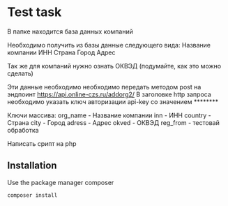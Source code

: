 # Test task

В папке находится база данных компаний

Необходимо получить из базы данные следующего вида:
Название компании
ИНН
Страна
Город
Адрес 

Так же для компаний нужно ознать ОКВЭД (подумайте, как это можно сделать)

Эти данные необходимо необходимо передать методом post на эндпоинт https://api.online-czs.ru/addorg2/
В заголовке http запроса необходимо указать ключ авторизации api-key со значением ********

Ключи массива: 
org_name - Название компании
inn - ИНН
country - Страна
city - Город
adress - Адрес
okved - ОКВЭД
reg_from - тестовай обработка

Написать срипт на php

## Installation

Use the package manager composer

```bash
composer install
```
